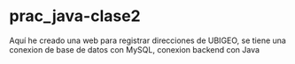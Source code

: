 # prac_java-clase2
Aquí he creado una web para registrar direcciones de UBIGEO, se tiene una conexion de base de datos con MySQL, conexion backend con Java

